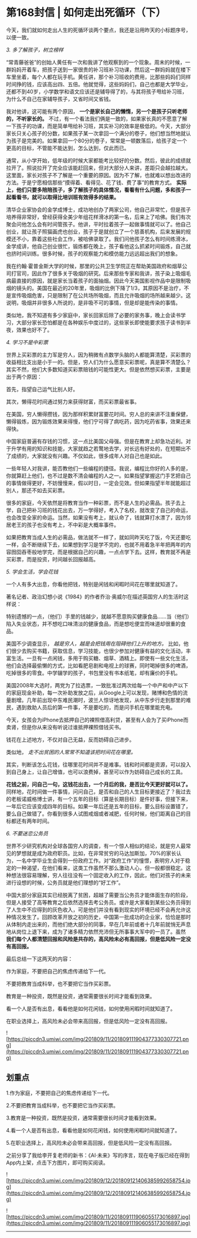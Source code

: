 # 第168封信 | 如何走出死循环（下）

今天，我们就如何走出人生的死循环谈两个要点，我还是沿用昨天的小标题序号，以便一致。

 *3. 多了解孩子，树立榜样*

“常青藤爸爸”的创始人黄任有一次和我讲了他观察到的一个现象。周末的时候，一群妈妈开着车，把孩子送到一家很贵的补习班补习功课，然后这一群妈妈就在楼下车里坐着，每个人都在玩手机。黄任讲，那个补习班收的费用，比那些妈妈们同样时间挣的钱，应该高出四、五倍。他就觉得，这些妈妈们，自己也都是大学毕业，还都不到40岁，小学数学和语文应该还是辅导得了的，与其将孩子甩给补习班，为什么不自己在家辅导孩子，又省时间又省钱。

我对他讲，这可能有两个原因， **一个是家长自己的懒惰，另一个是孩子只听老师的，不听家长的。** 不过，有一个看法我们俩是一致的，如果家长真的不愿意了解一下孩子的功课，而是简单甩给补习班，其实补习的效率是极低的。今天，大部分家长只关心孩子的分数，如果孩子某一次拿回一个满分的卷子，他们想当然地就认为孩子是完美的。如果拿回一个80分的卷子，常常是一顿数落后，给孩子定一个更高的目标，不管能不能达到，怎么达到，仅此而已。

通常，从小学开始，低年级的时候大家都能考比较好的分数。然后，彼此的成绩就拉开了。照说拉开了完全应该能赶回来，但对大部分人来讲，差距只会越拉越大。这里面，家长对孩子不了解是一个重要的原因。因为不了解，也就难以想出改进的方法。于是宁愿相信那些“摸得着、看得见、花了钱、费了事”的教育方式。 **实际上，他们只要多陪陪孩子，多了解孩子的具体情况，看看有什么问题，多和孩子一起看看书，就可以取得比培训班有效得多的结果。**

清华企业家协会的金学成博士，成功地创办了两家公司，他自己非常忙，但是孩子培养得非常好，曾经获得全美少年组花样滑冰的第一名，后来上了哈佛。我们有次聚会问他怎么会有时间管孩子。他讲，平时拉着孩子一起做事情就可以了。他自己创业，就让孩子照猫画虎也创业，孩子于是就创立了一个慈善机构，后来发展的规模还不小，靠着这些社会工作，被哈佛录取了。我们问他孩子怎么有时间练滑冰，金学成讲，他自己创业很忙，锻炼都在晚上，孩子看他这么抓紧时间锻炼，自己就也挤时间训练。很多时候，孩子的观察能力和模仿能力远远超出我们的想象。

我在约翰∙霍普金斯大学的时候，那里的公共卫生学院正在帮助美国政府和烟草公司打官司，因此作了很多关于吸烟的研究。后来那些专家和我讲，孩子染上吸烟毛病最直接的原因，就是家长当着孩子的面抽烟。因此今天美国影视作品中是限制吸烟的镜头的。美国在最近的20年里，吸烟的比例下降了1/3，其原因不是治疗，不是宣传吸烟危害，只是限制了在公共场所吸烟，而且允许吸烟的场所越来越少。这说明，吸烟并非很多人所说的，是非吸不可的事情，但是却是能传染的事情。

类似地，我不知道有多少家庭中，家长回家后除了必要的家务事，晚上会读书学习，大部分家长恐怕都是在各种娱乐中度过的，这些家长即使能要求孩子读书到半夜，效果也好不了。

 *4. 学习不是中彩票*

世界上买彩票的主力军是穷人，因为稍微有点数学头脑的人都能算清楚，买彩票的收益相比支出是小于一的。但是，穷人们为什么愿意买彩票呢，真是算不清楚么？其实不然，他们大多数知道买彩票赔钱的可能性更大。但是依然想买彩票，主要是出于两个原因：

首先，指望自己运气比别人好。

其次，懒得花时间通过努力来获得财富，而买彩票最省事。

在美国，穷人懒得攒钱，因为那样积累财富要花时间。穷人总的来讲不注重保健，懒得锻炼，因为锻炼效果来得慢，他们宁可得了病吃药，因为吃药省事，效果还来得快。

中国家庭普遍有存钱的习惯，这一点比美国父母强。但是在教育上却急功近利。对于升学有用的知识和技能，大家就趋之若鹜地去学，对长远有好处的，在短期出不了成绩的，大家就没有兴趣。不仅如此，很多成年人对自己也是如此。

一些年轻人对我讲，能否教他们一些编程的捷径。我说，编程比你好的人多的是，你就算赶上他们，也不过是数不清会编程的人之一。如果指望掌握这门手艺把自己的事情做得更好，不妨慢慢来，假以时日，一定会见效。但如果指望半年就能超过别人，那还不如去买彩票。

很多的家庭，今天依然是将教育当作一种彩票，而不是人生的必需品。孩子去上学，自己把补习班的钱花出去，万一学得好，考入了名校，就改变了自己的命运，也会改变全家的命运。当然，如果没有考上，就认命了，钱就算打水漂了，因为邻居老王的孩子也没有考上，不中彩是大概率事件。

如果把教育当成人生的必需品，做法就不一样了，就如同昨天吃了饭，今天还要吃一样，会不断继续下去，如果想到学习是学不完的，也就不用着急半年把两年的内容囫囵吞枣般地学完，而是根据自己的兴趣，一点点学下去。这样，教育就不再是买彩票，而是投资，时间越长回报越高。

 *5. 学会生活，学会花钱*

一个人有多大出息，你看他把钱，特别是闲钱和闲暇时间花在哪里就知道了。

著名记者、政治幻想小说《1984》的作者乔治·奥威尔在描述英国穷人的生活时这样说：

特别遗憾的一点，（他们）手里的钱越少，就越不愿意购买健康食品……当（他们）陷入失业状态，并不想吃口味清淡的健康食品，而是想吃便宜而味道却很重的食品。

美国不少调查显示， *越是穷人，越是会把钱用在阻碍他们上升的地方。* 比如，他们很少去购买书籍，获取信息，学习技能，也很少参加对健康有益的文化活动，丰富生活。一旦有一点闲钱，多用于购买糖、烟草、酒精上。即使有一些文化生活，他们会选择最偷懒的方式，比如看肥皂剧和电视上的球赛，同时喝掉很多的啤酒，吃掉很多的零食。中学辍学的孩子，书包里没有书本纸笔，却有廉价的手机。

美国2008年大选时，两党为了拉选票，一致批准过两次给每一个中产和中产以下的家庭现金补助，每一次补助发放之后，从Google上可以发现，赌博和色情的流量剧增。几年前出现中东难民潮时，波兰人惊讶地发现，从中东步行走到那里的难民，遇到救助人员后的第一件事，不是要吃的，而是问手机在哪里能充电。

今天，女孩会为iPhone去抵押自己的裸照借高利贷，甚至有人会为了买iPhone而卖肾，但是你从来没有听说过谁抵押裸照借钱买书。

钱花在上述地方，不仅对自己无益，反而妨碍自己进步。

类似地， *走不出贫困的人常常不知道该把时间花在哪里。*

其实，判断该怎么花钱，往哪里花时间并不是难事。钱和时间都是资源，可以投入到自己身上，让自己增值，也可以浪费掉，甚至可以作为妨碍自己成长的工具。

 **花钱之前，问自己一句，这钱花出去，一个月后的我，是否比今天更好就可以了。** 同样地，花时间做一件事情，问问自己，是否和自己的人生目标更接近了？我过去的老板诺威格博士讲，有一个五年的目标（算是长期目标）是件好事，但接下来，一年后它应该变成四年的目标。如果一年后还是五年的目标，要么目标设置错了，要么自己做错了。你看到很多人试图戒烟或者减肥，任何时候，他们距离自己的目标都还有两年时间。

 *6. 不要迷恋公务员*

世界不少研究机构对全球各国穷人的调查，有一个惊人相似的结论，就是穷人最常见的梦想就是成为政府职员。比如，在非常贫穷的马达加斯加，70%的家长认为，一名中学毕业生会得到一份政府工作。对“政府工作”的憧憬，表明穷人对于稳定的一种渴望，在他们看来，这类工作虽然不那么激动人心，但一般都很稳定。这种想法很容易理解，穷人往往没有一个固定收入的工作，因此，他们对孩子的未来进行设想的时候，公务员就是他们理想的“好工作”。

中国大部分家庭其实已经脱离了贫困，超越了需要当公务员才能体面生存的阶段，但是人接受了高等教育之后依然选择去考公务员。或许是大家看到某些公务员得到了人生中不应得到的灰色收入，可是他们并没有看到现实的环境已经不会再允许这种情况发生了。回顾改革开放之初的历史，中国第一批成功的企业家，恰恰是那时从体制内走出来的，而他们绝大部分的同事，早在几年前或者十几年前就悄无声息地从岗位上退下来，成为了诸多精力依然充沛但无所事事大军中的一员了。虽然 **我们每个人都清楚回报和风险是共存的，高风险未必有高回报，但是低风险一定没有高回报。**

最后总结一下这两天的内容：

作为家庭，不要把自己的焦虑传递给下一代。

不要把教育当成科举，也不要把它当作买彩票。

教育是一种投资，既然是投资，通常需要很长时间才能看到效果。

看一个人是否有出息，看看他是如何花闲钱，如何使用闲暇时间就知道了。

在职业选择上，高风险未必会带来高回报，但是低风险一定没有高回报。

![https://piccdn3.umiwi.com/img/201809/11/201809111904377330307721.png](https://piccdn3.umiwi.com/img/201809/11/201809111904377330307721.png)

## 划重点

1.作为家庭，不要把自己的焦虑传递给下一代。

2.不要把教育当成科举，也不要把它当作买彩票。

3.教育是一种投资，既然是投资，通常需要很长时间才能看到效果。

4.看一个人是否有出息，看看他是如何花闲钱，如何使用闲暇时间就知道了。

5.在职业选择上，高风险未必会带来高回报，但是低风险一定没有高回报。

之前分享了我给李开复老师的新书：《AI·未来》写的序言，现在电子版已经在得到App内上架，点击下方图片，即可购买阅读。

![https://piccdn3.umiwi.com/img/201809/12/201809121406385992658754.jpg](https://piccdn3.umiwi.com/img/201809/12/201809121406385992658754.jpg)

![https://piccdn3.umiwi.com/img/201809/11/201809111906055173016897.jpg](https://piccdn3.umiwi.com/img/201809/11/201809111906055173016897.jpg)

---
